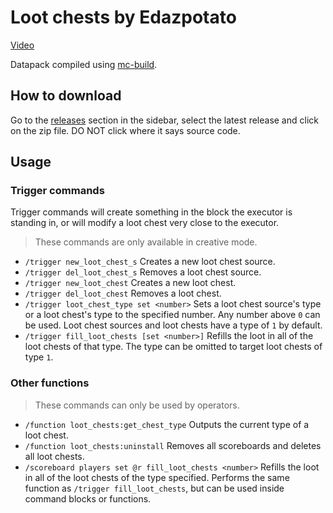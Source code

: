 # Loot chests by Edazpotato

[Video](https://youtu.be/G2LA07Z1tI0)

Datapack compiled using [mc-build](https://github.com/mc-build/mc-build).

## How to download

Go to the [releases](/releases) section in the sidebar, select the latest release and click on the zip file. DO NOT click where it says source code.

## Usage

### Trigger commands

Trigger commands will create something in the block the executor is standing in, or will modify a loot chest very close to the executor.

> These commands are only available in creative mode.

-   `/trigger new_loot_chest_s` Creates a new loot chest source.
-   `/trigger del_loot_chest_s` Removes a loot chest source.
-   `/trigger new_loot_chest` Creates a new loot chest.
-   `/trigger del_loot_chest` Removes a loot chest.
-   `/trigger loot_chest_type set <number>` Sets a loot chest source's type or a loot chest's type to the specified number. Any number above `0` can be used. Loot chest sources and loot chests have a type of `1` by default.
-   `/trigger fill_loot_chests [set <number>]` Refills the loot in all of the loot chests of that type. The type can be omitted to target loot chests of type `1`.

### Other functions

> These commands can only be used by operators.

-   `/function loot_chests:get_chest_type` Outputs the current type of a loot chest.
-   `/function loot_chests:uninstall` Removes all scoreboards and deletes all loot chests.
-   `/scoreboard players set @r fill_loot_chests <number>` Refills the loot in all of the loot chests of the type specified. Performs the same function as `/trigger fill_loot_chests`, but can be used inside command blocks or functions.
